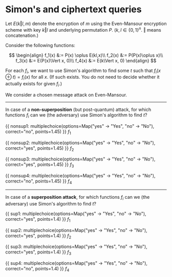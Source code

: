 # Simon's and ciphertext queries

Let $E(k\Vert l,m)$ denote the encryption of $m$ using the Even-Mansour encryption scheme with key $k\Vert l$ and underlying permutation $P$. ($k,l\in\{0,1\}^n$. $\Vert$ means concatenation.)

Consider the following functions:

$$
\begin{align}
f_1(x) &:= P(x) \oplus E(kl,x)\\
f_2(x) &:= P(P(x)\oplus x)\\
f_3(x) &:= E(P(x)\Vert x, 0)\\
f_4(x) &:= E(k\Vert x, 0)
\end{align}
$$

For each $f_i$, we want to use Simon's algorithm to find some $t$ such that $f_i(x\oplus t)=f_i(x)$ for all $x$. (If such exists. You do not need to decide whether it actually exists for given $f_i$.)

We consider a chosen message attack on Even-Mansour.

----

In case of a **non-superposition** (but post-quantum) attack, for which functions $f_i$ can we (the adversary) use Simon's algorithm to find $t$?

{{ nonsup1: multiplechoice(options=Map("yes" -> "Yes", "no" -> "No"), correct="no", points=1.45) }}
$f_1$

{{ nonsup2: multiplechoice(options=Map("yes" -> "Yes", "no" -> "No"), correct="yes", points=1.45) }}
$f_2$

{{ nonsup3: multiplechoice(options=Map("yes" -> "Yes", "no" -> "No"), correct="yes", points=1.45) }}
$f_3$

{{ nonsup4: multiplechoice(options=Map("yes" -> "Yes", "no" -> "No"), correct="no", points=1.45) }}
$f_4$

----

In case of a **superposition attack**, for which functions $f_i$ can we (the adversary) use Simon's algorithm to find $t$?

{{ sup1: multiplechoice(options=Map("yes" -> "Yes", "no" -> "No"), correct="yes", points=1.4) }}
$f_1$

{{ sup2: multiplechoice(options=Map("yes" -> "Yes", "no" -> "No"), correct="yes", points=1.4) }}
$f_2$

{{ sup3: multiplechoice(options=Map("yes" -> "Yes", "no" -> "No"), correct="yes", points=1.4) }}
$f_3$

{{ sup4: multiplechoice(options=Map("yes" -> "Yes", "no" -> "No"), correct="no", points=1.4) }}
$f_4$



